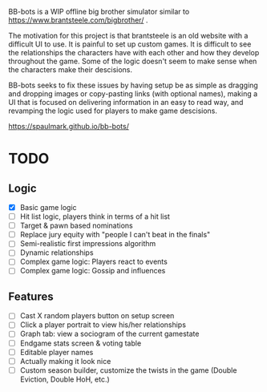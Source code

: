 BB-bots is a WIP offline big brother simulator similar to https://www.brantsteele.com/bigbrother/ . 

The motivation for this project is that brantsteele is an old website with a difficult UI to use. 
It is painful to set up custom games.
It is difficult to see the relationships the characters have with each other and how they develop throughout the game.
Some of the logic doesn't seem to make sense when the characters make their descisions.

BB-bots seeks to fix these issues by having setup be as simple as dragging and dropping images or copy-pasting links (with optional names), making a UI that is focused on delivering information in an easy to read way, and revamping the logic used for players to make game descisions.

https://spaulmark.github.io/bb-bots/

# TODO #
## Logic ##
* [x] Basic game logic
* [ ] Hit list logic, players think in terms of a hit list
* [ ] Target & pawn based nominations
* [ ] Replace jury equity with "people I can't beat in the finals"
* [ ] Semi-realistic first impressions algorithm
* [ ] Dynamic relationships
* [ ] Complex game logic: Players react to events
* [ ] Complex game logic: Gossip and influences

## Features ##
* [ ] Cast X random players button on setup screen
* [ ] Click a player portrait to view his/her relationships
* [ ] Graph tab: view a sociogram of the current gamestate
* [ ] Endgame stats screen & voting table
* [ ] Editable player names
* [ ] Actually making it look nice
* [ ] Custom season builder, customize the twists in the game (Double Eviction, Double HoH, etc.)
